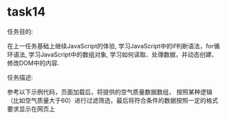 # task14
任务目的:

在上一任务基础上继续JavaScript的体验,
学习JavaScript中的if判断语法，for循环语法,
学习JavaScript中的数组对象,
学习如何读取、处理数据，并动态创建、修改DOM中的内容.

任务描述:

参考以下示例代码，页面加载后，将提供的空气质量数据数组，
按照某种逻辑（比如空气质量大于60）进行过滤筛选，最后将符合条件的数据按照一定的格式要求显示在网页上
